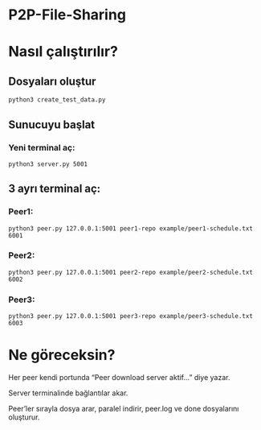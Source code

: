 # P2P-File-Sharing
 
# Nasıl çalıştırılır?

## Dosyaları oluştur

`python3 create_test_data.py
`

## Sunucuyu başlat

### Yeni terminal aç:

`python3 server.py 5001
`

## 3 ayrı terminal aç:

### Peer1:

`python3 peer.py 127.0.0.1:5001 peer1-repo example/peer1-schedule.txt 6001
`

### Peer2:

`python3 peer.py 127.0.0.1:5001 peer2-repo example/peer2-schedule.txt 6002
`

### Peer3:

`python3 peer.py 127.0.0.1:5001 peer3-repo example/peer3-schedule.txt 6003
`

# Ne göreceksin?

Her peer kendi portunda “Peer download server aktif...” diye yazar.

Server terminalinde bağlantılar akar.

Peer’ler sırayla dosya arar, paralel indirir, peer.log ve done dosyalarını oluşturur.

